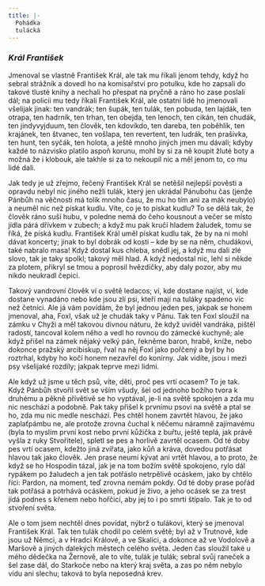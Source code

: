 ```yaml
---
title: |-
  Pohádka
  tulácká
---
```


### _Král František_

Jmenoval se vlastně František Král, ale tak mu říkali jenom tehdy, když ho sebral strážník a dovedl ho na komisařství pro potulku, kde ho zapsali do takové tlusté knihy a nechali ho přespat na pryčně a ráno ho zase poslali dál; na policii mu tedy říkali František Král, ale ostatní lidé ho jmenovali všelijak jinak: ten vandrák; ten šupák, ten tulák, ten pobuda, ten lajdák, ten otrapa, ten hadrník, ten trhan, ten obejda, ten lenoch, ten cikán, ten chudák, ten jindyvyjduum, ten člověk, ten kdovíkdo, ten dareba, ten poběhlík, ten krajánek, ten štvanec, ten vošlapa, ten revertent, ten ludrák, ten prašivka, ten hunt, ten syčák, ten holota, a ještě mnoho jiných jmen mu dávali; kdyby každé to názvisko platilo aspoň korunu, mohl by si za ně koupit žluté boty a možná že i klobouk, ale takhle si za to nekoupil nic a měl jenom to, co mu lidé dali.

  

Jak tedy je už zřejmo, řečený František Král se netěšil nejlepší pověsti a opravdu nebyl nic jiného nežli tulák, který jen ukrádal Pánubohu čas (jenže Pánbůh na věčnosti má tolik mnoho času, že mu ho tím ani za mák neubylo) a neuměl nic než pískat kudlu. Víte, co je to pískat kudlu? To se dělá tak, že člověk ráno suší hubu, v poledne nemá do čeho kousnout a večer se místo jídla párá dřívkem v zubech; a když mu pak kručí hladem žaludek, tomu se říká, že píská kudlu. František Král uměl pískat kudlu tak, že by na ni mohl dávat koncerty; jinak to byl dobrák od kosti – kde by se na něm, chudákovi, také nabralo masa! Když dostal kus chleba, snědl jej, a když mu dali zlé slovo, tak je taky spolkl; takový měl hlad. A když nedostal nic, lehl si někde za plotem, přikryl se tmou a poprosil hvězdičky, aby daly pozor, aby mu nikdo neukradl čepici.

Takový vandrovní člověk ví o světě ledacos; ví, kde dostane najíst, ví, kde dostane vynadáno nebo kde jsou zlí psi, kteří mají na tuláky spadeno víc než četníci. Ale já vám povídám, že byl jednou jeden pes, jakpak se honem jmenoval, aha, Foxl, však už je chudák taky v Pánu. Tak ten Foxl sloužil na zámku v Chyži a měl takovou divnou náturu, že když uviděl vandráka, pištěl radostí, tancoval kolem něho a vedl ho rovnou do zámecké kuchyně; ale když přišel na zámek nějaký velký pán, řekněme baron, hrabě, kníže, nebo dokonce pražský arcibiskup, řval na něj Foxl jako pořčený a byl by ho roztrhal, kdyby ho kočí honem nezavřel do konírny. Jak vidíte, jsou i mezi psy všelijaké rozdíly; jakpak teprve mezi lidmi.

Ale když už jsme u těch psů, víte, děti, proč pes vrtí ocasem? To je tak. Když Pánbůh stvořil svět se vším všudy, šel od jednoho božího tvora k druhému a pěkně přívětivě se ho vyptával, je-li na světě spokojen a zda mu nic neschází a podobně. Pak taky přišel k prvnímu psovi na světě a ptal se ho, zda mu nic medle neschází. Pes chtěl honem zavrtět hlavou, že jako zaplaťpámbu ne, ale protože zrovna čuchal k něčemu náramně zajímavému (byla to myslím první kost nebo první kůžička z buřtu, ještě teplá, jak právě vyšla z ruky Stvořitele), spletl se pes a horlivě zavrtěl ocasem. Od té doby pes vrtí ocasem, kdežto jiná zvířata, jako kůň a kráva, dovedou potřásat hlavou tak jako člověk. Jen prase neumí kývat ani vrtět hlavou, a to proto, že když se ho Hospodin tázal, jak je na tom božím světě spokojeno, rylo dál rypákem po žaludech a jen tak potřáslo netrpělivě ocáskem, jako by chtělo říci: Pardon, na moment, teď zrovna nemám pokdy. Od té doby prase pořád tak potřásá a potrhává ocáskem, pokud je živo, a jeho ocásek se za trest jídá podnes s křenem nebo hořčicí, aby jej to i po smrti štípalo. Tak je to od stvoření světa.

Ale o tom jsem nechtěl dnes povídat, nýbrž o tulákovi, který se jmenoval František Král. Tak ten tulák chodil po celém světě; byl až v Trutnově, kde jsou už Němci, a v Hradci Králové, a ve Skalici, a dokonce až ve Vodolově a Maršově a jiných dalekých městech celého světa. Jeden čas sloužil také u mého dědečka na Žernově, ale to víte, tulák je tulák; sebral svůj raneček a šel zase dál, do Starkoče nebo na který kraj světa, a zas po něm nebylo vidu ani slechu; taková to byla neposedná krev.
